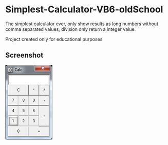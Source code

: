 # Simplest-Calculator-VB6-oldSchool

The simplest calculator ever, only show results as long numbers without comma separated values, division only return a integer value.

Project created only for educational purposes

## Screenshot

![Screenshot](Build/SimpleCalculator.jpg)
